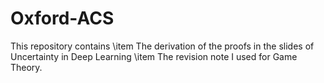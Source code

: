 # Oxford-ACS
This repository contains
\item The derivation of the proofs in the slides of Uncertainty in Deep Learning
\item The revision note I used for Game Theory.
